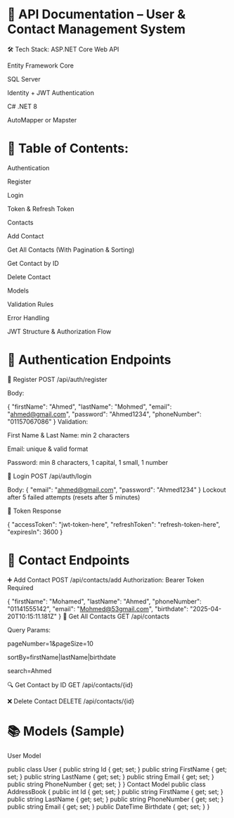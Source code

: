 # 📘 API Documentation – User & Contact Management System
🛠️ Tech Stack:
ASP.NET Core Web API

Entity Framework Core

SQL Server

Identity + JWT Authentication

C# .NET 8

AutoMapper or Mapster
# 📁 Table of Contents:
Authentication

Register

Login

Token & Refresh Token

Contacts

Add Contact

Get All Contacts (With Pagination & Sorting)

Get Contact by ID

Delete Contact

Models

Validation Rules

Error Handling

JWT Structure & Authorization Flow

# 🔐 Authentication Endpoints
🔸 Register
POST /api/auth/register

Body:

{
  "firstName": "Ahmed",
  "lastName": "Mohmed",
  "email": "ahmed@gmail.com",
  "password": "Ahmed1234",
  "phoneNumber": "01157067086"
}
Validation:

First Name & Last Name: min 2 characters

Email: unique & valid format

Password: min 8 characters, 1 capital, 1 small, 1 number

🔸 Login
POST /api/auth/login

Body:
{
  "email": "ahmed@gmail.com",
  "password": "Ahmed1234"
}
Lockout after 5 failed attempts (resets after 5 minutes)

🔸 Token Response

{
  "accessToken": "jwt-token-here",
  "refreshToken": "refresh-token-here",
  "expiresIn": 3600
}
# 📇 Contact Endpoints
➕ Add Contact
POST /api/contacts/add
Authorization: Bearer Token Required

{
  "firstName": "Mohamed",
  "lastName": "Ahmed",
  "phoneNumber": "01141555142",
  "email": "Mohmed@53gmail.com",
  "birthdate": "2025-04-20T10:15:11.181Z"
}
📜 Get All Contacts
GET /api/contacts

Query Params:

pageNumber=1&pageSize=10

sortBy=firstName|lastName|birthdate

search=Ahmed

🔍 Get Contact by ID
GET /api/contacts/{id}

❌ Delete Contact
DELETE /api/contacts/{id}

# 📚 Models (Sample)
User Model

public class User {
    public string Id { get; set; }
    public string FirstName { get; set; }
    public string LastName { get; set; }
    public string Email { get; set; }
    public string PhoneNumber { get; set; }
}
Contact Model
public class AddressBook {
    public int Id { get; set; }
    public string FirstName { get; set; }
    public string LastName { get; set; }
    public string PhoneNumber { get; set; }
    public string Email { get; set; }
    public DateTime Birthdate { get; set; }
}

